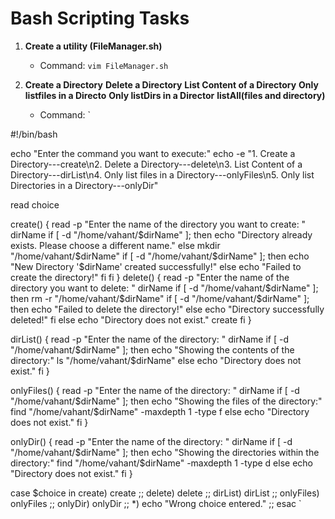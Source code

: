 # Bash Scripting Tasks


1. **Create a utility (FileManager.sh)**
    - Command: `vim FileManager.sh`

2.  **Create a Directory**
    **Delete a Directory**
    **List Content of a Directory**
    **Only listfiles in a Directo**
    **Only listDirs in a Director**
    **listAll(files and directory)**

    - Command: `

#!/bin/bash

echo "Enter the command you want to execute:"
echo -e "1. Create a Directory---create\n2. Delete a Directory---delete\n3. List Content of a Directory---dirList\n4. Only list files in a Directory---onlyFiles\n5. Only list Directories in a Directory---onlyDir"

read choice

create() {
    read -p "Enter the name of the directory you want to create: " dirName
    if [ -d "/home/vahant/$dirName" ]; then
        echo "Directory already exists. Please choose a different name."
    else
        mkdir "/home/vahant/$dirName"
        if [ -d "/home/vahant/$dirName" ]; then
            echo "New Directory '$dirName' created successfully!"
        else
            echo "Failed to create the directory!"
        fi
    fi
}
delete() {
    read -p "Enter the name of the directory you want to delete: " dirName
    if [ -d "/home/vahant/$dirName" ]; then
        rm -r "/home/vahant/$dirName"
        if [ -d "/home/vahant/$dirName" ]; then
            echo "Failed to delete the directory!"
        else
            echo "Directory successfully deleted!"
        fi
    else
        echo "Directory does not exist."
        create
    fi
}

dirList() {
    read -p "Enter the name of the directory: " dirName
    if [ -d "/home/vahant/$dirName" ]; then
        echo "Showing the contents of the directory:"
        ls "/home/vahant/$dirName"
    else
        echo "Directory does not exist."
    fi
}

onlyFiles() {
    read -p "Enter the name of the directory: " dirName
    if [ -d "/home/vahant/$dirName" ]; then
        echo "Showing the files of the directory:"
        find "/home/vahant/$dirName" -maxdepth 1 -type f
    else
        echo "Directory does not exist."
    fi
}

onlyDir() {
    read -p "Enter the name of the directory: " dirName
    if [ -d "/home/vahant/$dirName" ]; then
        echo "Showing the directories within the directory:"
        find "/home/vahant/$dirName" -maxdepth 1 -type d
    else
        echo "Directory does not exist."
    fi
}

case $choice in
    create) create ;;
    delete) delete ;;
    dirList) dirList ;;
    onlyFiles) onlyFiles ;;
    onlyDir) onlyDir ;;
    *) echo "Wrong choice entered." ;;
esac
`